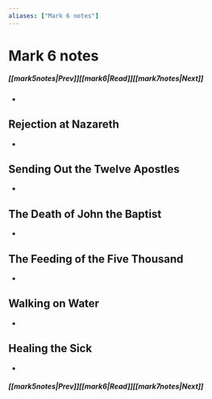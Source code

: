```yaml
---
aliases: ["Mark 6 notes"]
---
```

# Mark 6 notes
##### <span class=arrow-left></span>[[mark5notes|Prev]]<span class=navigation-separator></span>[[mark6|Read]]<span class=navigation-separator></span>[[mark7notes|Next]]<span class=arrow-right></span>
- 
## Rejection at Nazareth
- 
## Sending Out the Twelve Apostles
- 
## The Death of John the Baptist
- 
## The Feeding of the Five Thousand
- 
## Walking on Water
- 
## Healing the Sick
- 
##### <span class=arrow-left></span>[[mark5notes|Prev]]<span class=navigation-separator></span>[[mark6|Read]]<span class=navigation-separator></span>[[mark7notes|Next]]<span class=arrow-right></span>
